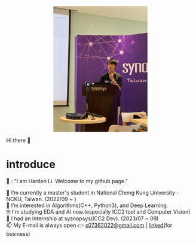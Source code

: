 
<img src="./S__223576067.jpg" style="display:block; margin:auto; width:50%;">

Hi there 👋
# introduce

🧑 : "I am Harden Li. Welcome to my github page."

🔭 I’m currently a master's student in National Cheng Kung University - NCKU, Taiwan. (2022/09 ~ )  
🌱 I’m interested in Algorithms(C++, Python3), and Deep Learning.  
🤓 I'm studying EDA and AI now.(especially ICC2 tool and Computer Vision)  
💼 I had an internship at sysnopsys(ICC2 Dev). (2023/07 ~ 09)  
📫 My E-mail is always open 👉 s07362022@gmail.com | [linked](https://www.linkedin.com/in/neintsu-li-69556b183/)(for business)  


